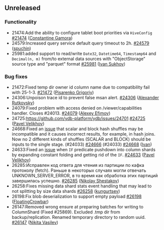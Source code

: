 ## Unreleased

### Functionality

* 21474:Add the ability to configure tablet boot priorities via `HiveConfig` [#21474](https://github.com/ydb-platform/ydb/pull/21474) ([Constantine Gamora](https://github.com/ya-ksgamora))
* 24579:Increased query service default query timeout to 2h. [#24579](https://github.com/ydb-platform/ydb/pull/24579) ([spuchin](https://github.com/spuchin))
* 25981:added support to read/write `Date32`, `Datetime64`, `Timestamp64` and `Decimal(n, m)` from/to external data sources with "ObjectStorage" source type and "parquet" format [#25981](https://github.com/ydb-platform/ydb/pull/25981) ([Ivan Sukhov](https://github.com/evanevanevanevannnn))

### Bug fixes

* 21472:Fixed temp dir owner id column name due to compatibility fail with 25-1-3. [#21472](https://github.com/ydb-platform/ydb/pull/21472) ([Pisarenko Grigoriy](https://github.com/GrigoriyPA))
* 24306:Unpoison trace id to prevent false msan alert. [#24306](https://github.com/ydb-platform/ydb/pull/24306) ([Alexander Rutkovsky](https://github.com/alexvru))
* 24079:Fixed problem with access denied on /viewer/capabilities handler. Closes #24013. [#24079](https://github.com/ydb-platform/ydb/pull/24079) ([Alexey Efimov](https://github.com/adameat))
* 24725:https://github.com/ydb-platform/ydb/issues/24701 [#24725](https://github.com/ydb-platform/ydb/pull/24725) ([Pavel Velikhov](https://github.com/pavelvelikhov))
* 24668:Fixed an [issue](https://github.com/ydb-platform/ydb/issues/23895) that scalar and block hash shuffles may be incompatible and it causes incorrect results, for example, in hash joins. Now no 2 different kinds of shuffles (SCALAR and BLOCK) should be inputs to the single stage. (#24033) [#24666](https://github.com/ydb-platform/ydb/pull/24666) (#24033) [#24668](https://github.com/ydb-platform/ydb/pull/24668) ([Ivan](https://github.com/abyss7))
* 24633:Fixed an [issue](https://github.com/ydb-platform/ydb/issues/23731) when `IF` predicate pushdown into column shards by expanding constant folding and getting rid of the `IF`. [#24633](https://github.com/ydb-platform/ydb/pull/24633) ([Pavel Velikhov](https://github.com/pavelvelikhov))
* 26285:Исправлен код ответа для чтения из партиции по кафка протоколу (fetch). Раньше в некоторых случаях могли отвечать UNKNOWN_SERVER_ERROR, в то время как обработка этих партиций завершилась успешно. [#26285](https://github.com/ydb-platform/ydb/pull/26285) ([Nikolay Shestakov](https://github.com/nshestakov))
* 26258:Fixes missing data shard stats event handling that may lead to not splitting by size data shards [#26258](https://github.com/ydb-platform/ydb/pull/26258) ([kungurtsev](https://github.com/kunga))
* 26198:Fix blob deserialization to support empty payload [#26198](https://github.com/ydb-platform/ydb/pull/26198) ([FloatingCrowbar](https://github.com/FloatingCrowbar))
* 26147:Removed wrong ensure at preparing batches for writing to ColumnShard (Fixed #25869). Excluded .tmp dir from backup/replication. Renamed temporary directory to random uuid. [#26147](https://github.com/ydb-platform/ydb/pull/26147) ([Nikita Vasilev](https://github.com/nikvas0))

